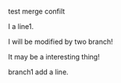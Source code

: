 test merge confilt

I a line1.

I will be modified by two branch!

It may be a interesting thing!

branch1 add a line.

